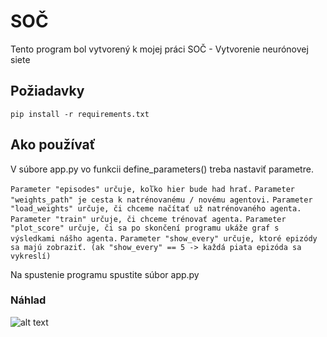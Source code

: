 # SOČ
Tento program bol vytvorený k mojej práci SOČ - Vytvorenie neurónovej siete

## Požiadavky
```
pip install -r requirements.txt
```

## Ako používať
V súbore app.py vo funkcii define_parameters() treba nastaviť parametre.

```Parameter "episodes" určuje, koľko hier bude had hrať.```
```Parameter "weights_path" je cesta k natrénovanému / novému agentovi.```
```Parameter "load_weights" určuje, či chceme načítať už natrénovaného agenta.```
```Parameter "train" určuje, či chceme trénovať agenta.```
```Parameter "plot_score" určuje, či sa po skončení programu ukáže graf s výsledkami nášho agenta.```
```Parameter "show_every" určuje, ktoré epizódy sa majú zobraziť. (ak "show_every" == 5 -> každá piata epizóda sa vykreslí)```

Na spustenie programu spustite súbor app.py

### Náhlad
![alt text](https://github.com/erik-bordac/snake_neural_network/blob/main/images/snake.gif)
